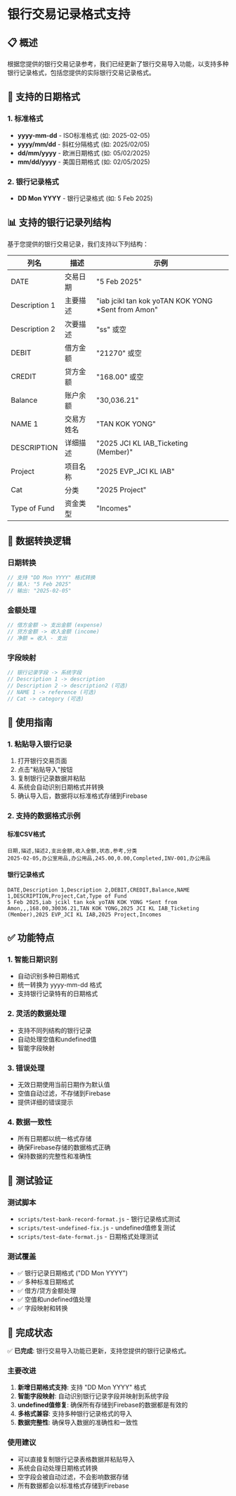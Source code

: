 # 银行交易记录格式支持

## 📋 概述

根据您提供的银行交易记录参考，我们已经更新了银行交易导入功能，以支持多种银行记录格式，包括您提供的实际银行交易记录格式。

## 🎯 支持的日期格式

### 1. 标准格式
- **yyyy-mm-dd** - ISO标准格式 (如: 2025-02-05)
- **yyyy/mm/dd** - 斜杠分隔格式 (如: 2025/02/05)
- **dd/mm/yyyy** - 欧洲日期格式 (如: 05/02/2025)
- **mm/dd/yyyy** - 美国日期格式 (如: 02/05/2025)

### 2. 银行记录格式
- **DD Mon YYYY** - 银行记录格式 (如: 5 Feb 2025)

## 📊 支持的银行记录列结构

基于您提供的银行交易记录，我们支持以下列结构：

| 列名 | 描述 | 示例 |
|------|------|------|
| DATE | 交易日期 | "5 Feb 2025" |
| Description 1 | 主要描述 | "iab jcikl tan kok yoTAN KOK YONG *Sent from Amon" |
| Description 2 | 次要描述 | "ss" 或空 |
| DEBIT | 借方金额 | "21270" 或空 |
| CREDIT | 贷方金额 | "168.00" 或空 |
| Balance | 账户余额 | "30,036.21" |
| NAME 1 | 交易方姓名 | "TAN KOK YONG" |
| DESCRIPTION | 详细描述 | "2025 JCI KL IAB_Ticketing (Member)" |
| Project | 项目名称 | "2025 EVP_JCI KL IAB" |
| Cat | 分类 | "2025 Project" |
| Type of Fund | 资金类型 | "Incomes" |

## 🔄 数据转换逻辑

### 日期转换
```typescript
// 支持 "DD Mon YYYY" 格式转换
// 输入: "5 Feb 2025"
// 输出: "2025-02-05"
```

### 金额处理
```typescript
// 借方金额 -> 支出金额 (expense)
// 贷方金额 -> 收入金额 (income)
// 净额 = 收入 - 支出
```

### 字段映射
```typescript
// 银行记录字段 -> 系统字段
// Description 1 -> description
// Description 2 -> description2 (可选)
// NAME 1 -> reference (可选)
// Cat -> category (可选)
```

## 📝 使用指南

### 1. 粘贴导入银行记录
1. 打开银行交易页面
2. 点击"粘贴导入"按钮
3. 复制银行记录数据并粘贴
4. 系统会自动识别日期格式并转换
5. 确认导入后，数据将以标准格式存储到Firebase

### 2. 支持的数据格式示例

#### 标准CSV格式
```
日期,描述,描述2,支出金额,收入金额,状态,参考,分类
2025-02-05,办公室用品,办公用品,245.00,0.00,Completed,INV-001,办公用品
```

#### 银行记录格式
```
DATE,Description 1,Description 2,DEBIT,CREDIT,Balance,NAME 1,DESCRIPTION,Project,Cat,Type of Fund
5 Feb 2025,iab jcikl tan kok yoTAN KOK YONG *Sent from Amon,,,168.00,30036.21,TAN KOK YONG,2025 JCI KL IAB_Ticketing (Member),2025 EVP_JCI KL IAB,2025 Project,Incomes
```

## ✅ 功能特点

### 1. 智能日期识别
- 自动识别多种日期格式
- 统一转换为 yyyy-mm-dd 格式
- 支持银行记录特有的日期格式

### 2. 灵活的数据处理
- 支持不同列结构的银行记录
- 自动处理空值和undefined值
- 智能字段映射

### 3. 错误处理
- 无效日期使用当前日期作为默认值
- 空值自动过滤，不存储到Firebase
- 提供详细的错误提示

### 4. 数据一致性
- 所有日期都以统一格式存储
- 确保Firebase存储的数据格式正确
- 保持数据的完整性和准确性

## 🧪 测试验证

### 测试脚本
- `scripts/test-bank-record-format.js` - 银行记录格式测试
- `scripts/test-undefined-fix.js` - undefined值修复测试
- `scripts/test-date-format.js` - 日期格式处理测试

### 测试覆盖
- ✅ 银行记录日期格式 ("DD Mon YYYY")
- ✅ 多种标准日期格式
- ✅ 借方/贷方金额处理
- ✅ 空值和undefined值处理
- ✅ 字段映射和转换

## 🎉 完成状态

✅ **已完成**: 银行交易导入功能已更新，支持您提供的银行记录格式。

### 主要改进
1. **新增日期格式支持**: 支持 "DD Mon YYYY" 格式
2. **智能字段映射**: 自动识别银行记录字段并映射到系统字段
3. **undefined值修复**: 确保所有存储到Firebase的数据都是有效的
4. **多格式兼容**: 支持多种银行记录格式的导入
5. **数据完整性**: 确保导入数据的准确性和一致性

### 使用建议
- 可以直接复制银行记录表格数据并粘贴导入
- 系统会自动处理日期格式转换
- 空字段会被自动过滤，不会影响数据存储
- 所有数据都会以标准格式存储到Firebase 